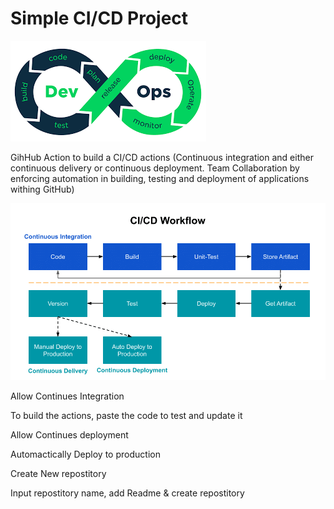 # Simple CI/CD Project


![devOps](devOps.png)


GihHub Action to build a CI/CD actions
(Continuous integration and either continuous delivery or continuous deployment. Team Collaboration by enforcing automation in building, testing and deployment of applications withing GitHub)


![CI_CD_worflow](CI_CD_worflow.png)





Allow Continues Integration


To build the actions, paste the code to test and update it





Allow Continues deployment 


Automactically Deploy to production





Create New repostitory


Input repostitory name, add Readme & create repostitory






